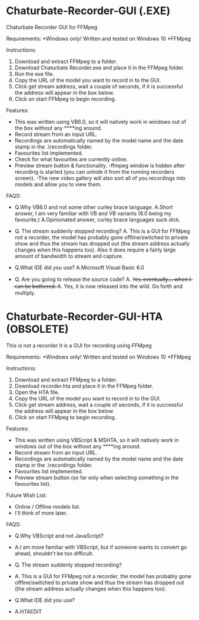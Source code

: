 # Chaturbate-Recorder-GUI (.EXE)
Chaturbate Recorder GUI for FFMpeg

Requirements:
  *Windows only! Written and tested on Windows 10
  *FFMpeg

Instructions:
  1. Download and extract FFMpeg to a folder.
  2. Download Chaturbate Recorder.exe and place it in the FFMpeg folder.
  3. Run the exe file.
  4. Copy the URL of the model you want to record in to the GUI.
  5. Click get stream address, wait a couple of seconds, if it is successful the address will appear in the box below.
  6. Click on start FFMpeg to begin recording.

Features:
  - This was written using VB6.0, so it will natively work in windows out of the box without any ****ing around.
  - Record stream from an input URL.
  - Recordings are automatically named by the model name and the date stamp in the .\recordings folder.
  - Favourites list implemented.
  - Check for what favourites are currently online.
  - Preview stream button & functionality.
  -ffmpeg window is hidden after recording is started (you can unhide it from the running recorders screen).
  -The new video gallery will also sort all of you recordings into models and allow you to view them.

FAQS:
  - Q.Why VB6.0 and not some other curley brace language.
  A.Short answer, I am very familiar with VB and VB variants (6.0 being my favourite.)
  A.Opinionated answer, curley brace languages suck dick.
    
  - Q. The stream suddenly stopped recording?
  A. This is a GUI for FFMpeg not a recorder, the model has probably gone offline/switched to private show and thus the stream has dropped out (the stream address actually changes when this happens too). Also it does require a fairly large amount of bandwidth to stream and capture.
    
  - Q.What IDE did you use?
  A.Microsoft Visual Basic 6.0
  
  - Q. Are you going to release the source code?
    A. Y̶e̶s̶,̶ ̶e̶v̶e̶n̶t̶u̶a̶l̶l̶y̶.̶.̶.̶.̶ ̶w̶h̶e̶n̶ ̶I̶ ̶c̶a̶n̶ ̶b̶e̶ ̶b̶o̶t̶h̶e̶r̶e̶d̶.̶
    A. Yes, it is now released into the wild. Go forth and multiply.











# Chaturbate-Recorder-GUI-HTA (OBSOLETE)
This is not a recorder it is a GUI for recording using FFMpeg

Requirements:
  *Windows only! Written and tested on Windows 10
  *FFMpeg

Instructions:
  1. Download and extract FFMpeg to a folder.
  2. Download recorder.hta and place it in the FFMpeg folder.
  3. Open the HTA file.
  4. Copy the URL of the model you want to record in to the GUI.
  5. Click get stream address, wait a couple of seconds, if it is successful the address will appear in the box below.
  6. Click on start FFMpeg to begin recording.
  
Features:
  - This was written using VBScript & MSHTA, so it will natively work in windows out of the box without any ****ing around.
  - Record stream from an input URL.
  - Recordings are automatically named by the model name and the date stamp in the .\recordings folder.
  - Favourites list implemented.
  - Preview stream button (so far only when selecting something in the favourites list).
  
  
Future Wish List: 
  - Online / Offline models list.
  - I'll think of more later.
  
  
FAQS:
  - Q.Why VBScript and not JavaScript?
  - A.I am more familiar with VBScript, but if someone wants to convert go ahead, shouldn't be too difficult.
    
  - Q. The stream suddenly stopped recording?
  - A. This is a GUI for FFMpeg not a recorder, the model has probably gone offline/switched to private show and thus the stream has dropped out (the stream address actually changes when this happens too).
    
  - Q.What IDE did you use?
  - A.HTAEDIT
    
